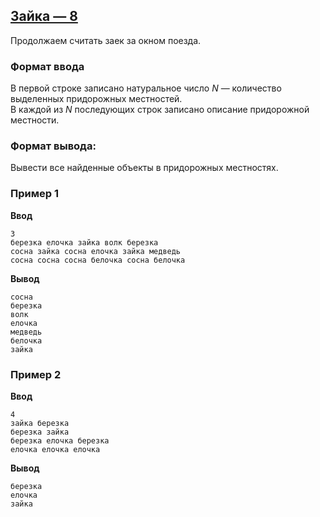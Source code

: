 ## [Зайка — 8](../../../solutions/3.2/32_c.py)

Продолжаем считать заек за окном поезда.

### Формат ввода

В первой строке записано натуральное число $N$ — количество выделенных придорожных местностей.\
В каждой из $N$ последующих строк записано описание придорожной местности.

### Формат вывода:

Вывести все найденные объекты в придорожных местностях.

### Пример 1

__Ввод__
```plaintext
3
березка елочка зайка волк березка
сосна зайка сосна елочка зайка медведь
сосна сосна сосна белочка сосна белочка
```

__Вывод__
```plaintext
сосна
березка
волк
елочка
медведь
белочка
зайка
```

### Пример 2

__Ввод__
```plaintext
4
зайка березка
березка зайка
березка елочка березка
елочка елочка елочка
```

__Вывод__
```plaintext
березка
елочка
зайка
```